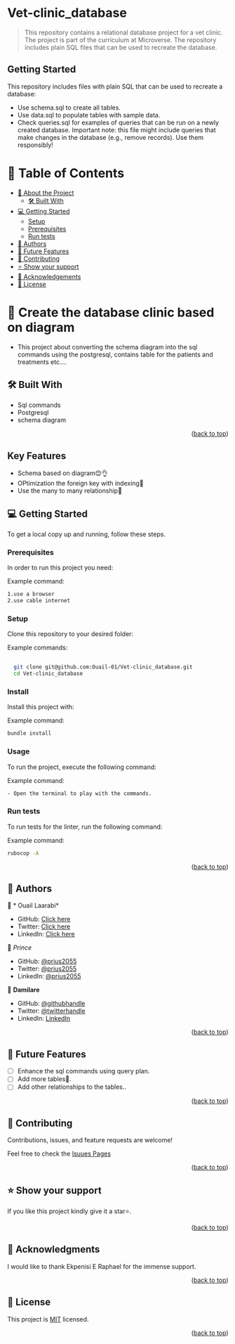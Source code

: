 # Vet-clinic_database

> This repository contains a relational database project for a vet clinic. The project is part of the curriculum at Microverse. The repository includes plain SQL files that can be used to recreate the database.

## Getting Started

This repository includes files with plain SQL that can be used to recreate a database:

- Use schema.sql to create all tables.
- Use data.sql to populate tables with sample data.
- Check queries.sql for examples of queries that can be run on a newly created database. Important note: this file might include queries that make changes in the database (e.g., remove records). Use them responsibly!

<a name="readme-top"></a>

 <!-- TABLE OF CONTENTS -->

# 📗 Table of Contents

- [📖 About the Project](#about-project)
  - [🛠 Built With](#built-with)
- [💻 Getting Started](#getting-started)
  - [Setup](#setup)
  - [Prerequisites](#prerequisites)
  - [Run tests](#run-tests)
- [👥 Authors](#authors)
- [🔭 Future Features](#future-features)
- [🤝 Contributing](#contributing)
- [⭐️ Show your support](#support)
- [🙏 Acknowledgements](#acknowledgements)
- [📝 License](#license)

 <!-- PROJECT DESCRIPTION -->

# 📖 Create the database clinic based on diagram <a name="about-project"></a>

- This project about converting the schema diagram into the sql commands using the postgresql, contains table for the patients and treatments etc....

## 🛠 Built With <a name="built-with"></a>

- Sql commands
- Postgresql
- schema diagram

 <p align="right">(<a href="#readme-top">back to top</a>)</p>
 
 ## Key Features
 
 
 - Schema based on diagram😊👌
 - OPtimization the foreign key with indexing💯
 - Use the many to many relationship🚀
 
 <!-- GETTING STARTED -->
 
<!-- GETTING STARTED -->

## 💻 Getting Started <a name="getting-started"></a>



To get a local copy up and running, follow these steps.

### Prerequisites

In order to run this project you need:


Example command:

```sh
1.use a browser
2.use cable internet
```
 

### Setup

Clone this repository to your desired folder:


Example commands:

```sh
  
  git clone git@github.com:Ouail-01/Vet-clinic_database.git
  cd Vet-clinic_database


```


### Install

Install this project with:


Example command:

```sh
bundle install
```


### Usage

To run the project, execute the following command:


Example command:

```sh
- Open the terminal to play with the commands.
```


### Run tests

To run tests for the linter, run the following command:


Example command:

```sh
rubocop -A
```

 <p align="right">(<a href="#readme-top">back to top</a>)</p>
 
 ## 👥 Authors <a name="authors"></a>
 
 👤 * Ouail Laarabi*
 
 - GitHub: [Click here](https://github.com/Ouail-01?tab=overview&from=2023-01-01&to=2023-01-02)
 - Twitter: [Click here](https://twitter.com/Ouail_Laarabi)
 - LinkedIn: [Click here](https://www.linkedin.com/in/ouail-laarabi-53203b250/)
 
 
 👤 *Prince*
 
 - GitHub: [@prius2055](https://github.com/prius2055)
 - Twitter: [@prius2055](https://www.twitter.com/prius2055)
 - LinkedIn: [@prius2055](https://www.linkedin.com/prius2055)

👤 **Damilare**

- GitHub: [@githubhandle](https://github.com/bestbynature)
- Twitter: [@twitterhandle](https://twitter.com/Dammybest)
- LinkedIn: [LinkedIn](https://linkedin.com/in/damilareismailabestbynature/)
 
 
 <p align="right">(<a href="#readme-top">back to top</a>)</p>
 
 <!-- FUTURE FEATURES -->
 
 ## 🔭 Future Features <a name="future-features"></a>
 
 - [ ] Enhance the sql commands using query plan.
 - [ ] Add more tables💯.
 - [ ] Add other relationships to the tables..
 
 <p align="right">(<a href="#readme-top">back to top</a>)</p>
 
 <!-- CONTRIBUTING -->
 
 ## 🤝 Contributing <a name="contributing"></a>
 
 Contributions, issues, and feature requests are welcome!
 
 Feel free to check the [Isuues Pages](https://github.com/Ouail-01/Vet-clinic_database/issues)
 
 
 <p align="right">(<a href="#readme-top">back to top</a>)</p>
 
 <!-- SUPPORT -->
 
 ## ⭐️ Show your support <a name="support"></a>
 
 
 If you like this project kindly give it a star⭐️.
 
 <p align="right">(<a href="#readme-top">back to top</a>)</p>
 
 <!-- ACKNOWLEDGEMENTS -->
 
 ## 🙏 Acknowledgments <a name="acknowledgements"></a>
 
 
 I would like to thank Ekpenisi E Raphael for the immense support.
 
 <p align="right">(<a href="#readme-top">back to top</a>)</p>
 
 
 <!-- LICENSE -->
 
 ## 📝 License <a name="license"></a>
 
 This project is [MIT](https://github.com/Ouail-01/Vet-clinic_database/blob/dev/LICENSE) licensed.
 
 
 <p align="right">(<a href="#readme-top">back to top</a>)</p>
